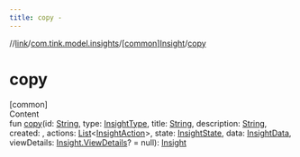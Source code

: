```yaml
---
title: copy -
---
```

//[link](../../index.md)/[com.tink.model.insights](../index.md)/[[common]Insight](index.md)/[copy](copy.md)



# copy  
[common]  
Content  
fun [copy](copy.md)(id: [String](https://kotlinlang.org/api/latest/jvm/stdlib/kotlin/-string/index.html), type: [InsightType](../[common]-insight-type/index.md), title: [String](https://kotlinlang.org/api/latest/jvm/stdlib/kotlin/-string/index.html), description: [String](https://kotlinlang.org/api/latest/jvm/stdlib/kotlin/-string/index.html), created: <ERROR CLASS>, actions: [List](https://kotlinlang.org/api/latest/jvm/stdlib/kotlin.collections/-list/index.html)<[InsightAction](../[common]-insight-action/index.md)>, state: [InsightState](../[common]-insight-state/index.md), data: [InsightData](../[common]-insight-data/index.md), viewDetails: [Insight.ViewDetails](-view-details/index.md)? = null): [Insight](index.md)  



